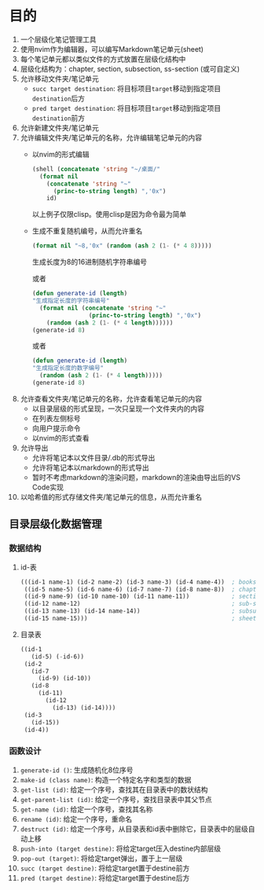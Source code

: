 # 目的
1. 一个层级化笔记管理工具
2. 使用nvim作为编辑器，可以编写Markdown笔记单元(sheet)
3. 每个笔记单元都以类似文件的方式放置在层级化结构中
4. 层级化结构为：chapter, section, subsection, ss-section (或可自定义)
5. 允许移动文件夹/笔记单元
   - `succ target destination`: 将目标项目`target`移动到指定项目`destination`后方
   - `pred target destination`: 将目标项目`target`移动到指定项目`destination`前方
6. 允许新建文件夹/笔记单元
7. 允许编辑文件夹/笔记单元的名称，允许编辑笔记单元的内容
   - 以nvim的形式编辑
     ```lisp
     (shell (concatenate 'string "~/桌面/"
       (format nil 
         (concatenate 'string "~" 
           (princ-to-string length) ",'0x")
         id)
     ```
     以上例子仅限clisp。使用clisp是因为命令最为简单
   - 生成不重复随机编号，从而允许重名
     ```lisp
     (format nil "~8,'0x" (random (ash 2 (1- (* 4 8)))))
     ```
     生成长度为8的16进制随机字符串编号

     或者
     ```lisp
     (defun generate-id (length)
     "生成指定长度的字符串编号"
       (format nil (concatenate 'string "~" 
                     (princ-to-string length) ",'0x") 
         (random (ash 2 (1- (* 4 length))))))
     (generate-id 8)
     ```

     或者
     ```lisp
     (defun generate-id (length)
     "生成指定长度的数字编号"
       (random (ash 2 (1- (* 4 length)))))
     (generate-id 8)
     ```
8. 允许查看文件夹/笔记单元的名称，允许查看笔记单元的内容
   - 以目录层级的形式呈现，一次只呈现一个文件夹内的内容
   - 在列表左侧标号
   - 向用户提示命令
   - 以nvim的形式查看
9. 允许导出
   - 允许将笔记本以文件目录/.db的形式导出
   - 允许将笔记本以markdown的形式导出
   - 暂时不考虑markdown的渲染问题，markdown的渲染由导出后的VS Code实现
10. 以哈希值的形式存储文件夹/笔记单元的信息，从而允许重名

## 目录层级化数据管理
### 数据结构
1. id-表
   ```lisp
   (((id-1 name-1) (id-2 name-2) (id-3 name-3) (id-4 name-4))  ; books
    ((id-5 name-5) (id-6 name-6) (id-7 name-7) (id-8 name-8))  ; chapters
    ((id-9 name-9) (id-10 name-10) (id-11 name-11))            ; sections
    ((id-12 name-12)                                           ; sub-sections
    ((id-13 name-13) (id-14 name-14))                          ; subsub-sections
    ((id-15 name-15)))                                         ; sheets
   ```
2. 目录表
   ```lisp
   ((id-1 
      (id-5) (-id-6))
    (id-2
      (id-7
        (id-9) (id-10)) 
      (id-8 
        (id-11)
          (id-12
            (id-13) (id-14))))
    (id-3
      (id-15))
    (id-4))
   ```

### 函数设计
1. `generate-id ()`: 生成随机化8位序号
2. `make-id (class name)`: 构造一个特定名字和类型的数据
3. `get-list (id)`: 给定一个序号，查找其在目录表中的数状结构
4. `get-parent-list (id)`: 给定一个序号，查找目录表中其父节点
4. `get-name (id)`: 给定一个序号，查找其名称
5. `rename (id)`: 给定一个序号，重命名
6. `destruct (id)`: 给定一个序号，从目录表和id表中删除它，目录表中的层级自动上移
7. `push-into (target destine)`: 将给定target压入destine内部层级
8. `pop-out (target)`: 将给定target弹出，置于上一层级
9. `succ (target destine)`: 将给定target置于destine前方
10. `pred (target destine)`: 将给定target置于destine后方




